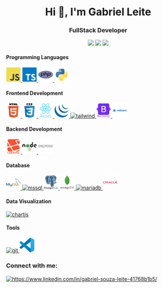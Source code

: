 <h1 align="center">Hi 👋, I'm Gabriel Leite</h1>
<h3 align="center">FullStack Developer</h3>

<div align="center" style="display: inline_block">
  <img
    height="150"
    src="https://github-readme-stats.vercel.app/api?username=gabrielsouzaleite&show_icons=true&count_private=true&theme=darcula&hide_border=true&hide=issues,contribs"
  />
  <img
    height="150"
    src="https://github-readme-stats.vercel.app/api/top-langs/?username=gabrielsouzaleite&layout=compact&hide_border=true&theme=darcula&langs_count=6&hide=jupyter%20notebook,tex,css,php"
  />
  <img
    src="https://github-readme-streak-stats.herokuapp.com?user=gabrielsouzaleite&theme=darcula&hide_border=true&background=FFFFFF00"
  />
</div>

<h4 align="left">Programming Languages</h4>
<p align="left">
 <a href="https://www.linkedin.com/in/gabriel-souza-leite-41768b1b5/" target="_blank" rel="noreferrer">
 <img src="https://raw.githubusercontent.com/devicons/devicon/master/icons/javascript/javascript-original.svg" alt="javascript" title="JavaScript" width="40" height="40"/>
  </a>
 
  <a href="https://www.linkedin.com/in/gabriel-souza-leite-41768b1b5/" target="_blank" rel="noreferrer">
    <img
      src="https://raw.githubusercontent.com/devicons/devicon/master/icons/typescript/typescript-original.svg"
      alt="typescript"
      title="TypeScript"
      width="40"
      height="40"
    />
  </a>
 <a href="https://www.linkedin.com/in/gabriel-souza-leite-41768b1b5/" target="_blank" rel="noreferrer">
    <img
      src="https://raw.githubusercontent.com/devicons/devicon/master/icons/php/php-original.svg"
      alt="php"
      title="PHP"
      width="40"
      height="40"
    />
  </a>
  <a href="https://www.linkedin.com/in/gabriel-souza-leite-41768b1b5/" target="_blank" rel="noreferrer">
    <img
      src="https://raw.githubusercontent.com/devicons/devicon/master/icons/python/python-original.svg"
      alt="python"
      title="Python"
      width="40"
      height="40"
    />
  </a>
 
</p>
<h4 align="left">Frontend Development</h4>

<a href="https://www.linkedin.com/in/gabriel-souza-leite-41768b1b5/" target="_blank" rel="noreferrer">
    <img
      src="https://raw.githubusercontent.com/devicons/devicon/master/icons/html5/html5-original-wordmark.svg"
      alt="html5"
      title="HTML5"
      width="40"
      height="40"
    />
  </a>
  
 <a href="https://www.linkedin.com/in/gabriel-souza-leite-41768b1b5/" target="_blank" rel="noreferrer">
    <img
      src="https://raw.githubusercontent.com/devicons/devicon/master/icons/css3/css3-original-wordmark.svg"
      alt="css3"
      title="CSS3"
      width="40"
      height="40"
    />
  </a>
  
  
  <a href="https://www.linkedin.com/in/gabriel-souza-leite-41768b1b5/" target="_blank" rel="noreferrer">
    <img
      src="https://raw.githubusercontent.com/devicons/devicon/master/icons/react/react-original-wordmark.svg"
      alt="react"
      title="React"
      width="40"
      height="40"
    />
  </a>
  
   <a href="https://www.linkedin.com/in/gabriel-souza-leite-41768b1b5/" target="_blank" rel="noreferrer">
    <img
      src="https://raw.githubusercontent.com/devicons/devicon/master/icons/jquery/jquery-original.svg"
      alt="jQuery"
      title="jQuery"
      width="40"
      height="40"
    />
  </a>
  
  <a href="https://www.linkedin.com/in/gabriel-souza-leite-41768b1b5/" target="_blank" rel="noreferrer">
    <img
      src="https://www.vectorlogo.zone/logos/tailwindcss/tailwindcss-icon.svg"
      alt="tailwind"
      title="TailwindCSS"
      width="40"
      height="40"
    />
  </a>

<a href="https://www.linkedin.com/in/gabriel-souza-leite-41768b1b5/" target="_blank" rel="noreferrer">
    <img
      src="https://raw.githubusercontent.com/devicons/devicon/master/icons/bootstrap/bootstrap-plain-wordmark.svg"
      alt="bootstrap"
      title="Bootstrap"
      width="40"
      height="40"
    />
  </a>
  
  <a href="https://www.linkedin.com/in/gabriel-souza-leite-41768b1b5/" target="_blank" rel="noreferrer">
    <img
      src="https://raw.githubusercontent.com/devicons/devicon/d00d0969292a6569d45b06d3f350f463a0107b0d/icons/webpack/webpack-original-wordmark.svg"
      alt="webpack"
      title="Webpack"
      width="40"
      height="40"
    />
  </a>
  

  

<h4 align="left">Backend Development</h4>
<a href="https://www.linkedin.com/in/gabriel-souza-leite-41768b1b5/" target="_blank" rel="noreferrer">
    <img
      src="https://raw.githubusercontent.com/devicons/devicon/master/icons/laravel/laravel-plain-wordmark.svg"
      alt="laravel"
      title="Laravel"
      width="40"
      height="40"
    />
  </a>

 <a href="https://www.linkedin.com/in/gabriel-souza-leite-41768b1b5/" target="_blank" rel="noreferrer">
    <img
      src="https://raw.githubusercontent.com/devicons/devicon/master/icons/nodejs/nodejs-original-wordmark.svg"
      alt="nodejs"
      title="NodeJS"
      width="40"
      height="40"
    />
  </a>
  
<a href="https://www.linkedin.com/in/gabriel-souza-leite-41768b1b5/" target="_blank" rel="noreferrer">
    <img
      src="https://raw.githubusercontent.com/devicons/devicon/master/icons/express/express-original-wordmark.svg"
      alt="express"
      title="Express"
      width="40"
      height="40"
    />
  </a>
 

<h4 align="left">Database</h4>
<a href="https://www.linkedin.com/in/gabriel-souza-leite-41768b1b5/" target="_blank" rel="noreferrer">
    <img
      src="https://raw.githubusercontent.com/devicons/devicon/master/icons/mysql/mysql-original-wordmark.svg"
      alt="mysql"
      title="MySql"
      width="40"
      height="40"
    />
  </a>
  
   <a href="https://www.linkedin.com/in/gabriel-souza-leite-41768b1b5/" target="_blank" rel="noreferrer">
    <img
      src="https://www.svgrepo.com/show/303229/microsoft-sql-server-logo.svg"
      alt="mssql"
      title="MSSql"
      width="40"
      height="40"
    />
  </a>
  
   <a href="https://www.linkedin.com/in/gabriel-souza-leite-41768b1b5/" target="_blank" rel="noreferrer">
    <img
      src="https://raw.githubusercontent.com/devicons/devicon/master/icons/postgresql/postgresql-original-wordmark.svg"
      alt="postgresql"
      title="PostgreSql"
      width="40"
      height="40"
    />
  </a>
  
   <a href="https://www.linkedin.com/in/gabriel-souza-leite-41768b1b5/" target="_blank" rel="noreferrer">
    <img
      src="https://raw.githubusercontent.com/devicons/devicon/master/icons/mongodb/mongodb-original-wordmark.svg"
      alt="mongodb"
      title="MongoDB"
      width="40"
      height="40"
    />
  </a>
<a href="https://www.linkedin.com/in/gabriel-souza-leite-41768b1b5/" target="_blank" rel="noreferrer">
    <img
      src="https://www.vectorlogo.zone/logos/mariadb/mariadb-icon.svg"
      alt="mariadb"
      title="MariaDB"
      width="40"
      height="40"
    />
  </a>
  
   <a href="https://www.linkedin.com/in/gabriel-souza-leite-41768b1b5/" target="_blank" rel="noreferrer">
    <img
      src="https://raw.githubusercontent.com/devicons/devicon/master/icons/oracle/oracle-original.svg"
      alt="oracle"
      title="Oracle"
      width="40"
      height="40"
    />
  </a>

 
  
<h4 align="left">Data Visualization</h4>

<a href="https://www.linkedin.com/in/gabriel-souza-leite-41768b1b5/" target="_blank" rel="noreferrer">
    <img
      src="https://www.chartjs.org/media/logo-title.svg"
      alt="chartjs"
      title="ChartJS"
      width="40"
      height="40"
    />
  </a>
  


<h4 align="left">Tools</h4>
<a href="https://www.linkedin.com/in/gabriel-souza-leite-41768b1b5/" target="_blank" rel="noreferrer">
    <img
      src="https://www.vectorlogo.zone/logos/git-scm/git-scm-icon.svg"
      alt="git"
      title="GIT"
      width="40"
      height="40"
    />
  </a>
  
  
    

<a href="https://www.linkedin.com/in/gabriel-souza-leite-41768b1b5/" target="_blank" rel="noreferrer">
    <img
      src="https://raw.githubusercontent.com/devicons/devicon/master/icons/vscode/vscode-original.svg"
      alt="VsCode"
      title="VsCode"
      width="40"
      height="40"
    />
  </a>
  

  
 
<h3 align="left">Connect with me:</h3>
<p align="left">
<a href="https://www.linkedin.com/in/gabriel-souza-leite-41768b1b5/" target="blank">
  <img align="center" src="https://raw.githubusercontent.com/rahuldkjain/github-profile-readme-generator/master/src/images/icons/Social/linked-in-alt.svg" alt="https://www.linkedin.com/in/gabriel-souza-leite-41768b1b5/" height="30" width="40" /></a>


       
       

 

 
</div>